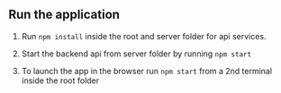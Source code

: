 ## Run the application

1. Run `npm install` inside the root and server folder for api services.

1. Start the backend api from server folder by running `npm start`

1. To launch the app in the browser run `npm start` from a 2nd terminal inside the root folder